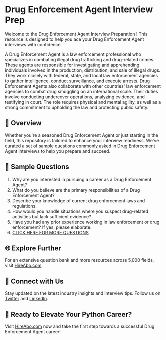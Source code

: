 # Drug Enforcement Agent Interview Prep

Welcome to the Drug Enforcement Agent Interview Preparation ! This resource is designed to help you ace your Drug Enforcement Agent interviews with confidence.

A Drug Enforcement Agent is a law enforcement professional who specializes in combating illegal drug trafficking and drug-related crimes. These agents are responsible for investigating and apprehending individuals involved in the production, distribution, and sale of illegal drugs. They work closely with federal, state, and local law enforcement agencies to gather intelligence, conduct surveillance, and execute arrests. Drug Enforcement Agents also collaborate with other countries' law enforcement agencies to combat drug smuggling on an international scale. Their duties involve conducting undercover operations, analyzing evidence, and testifying in court. The role requires physical and mental agility, as well as a strong commitment to upholding the law and protecting public safety.

## 🚀 Overview

Whether you're a seasoned Drug Enforcement Agent or just starting in the field, this repository is tailored to enhance your interview readiness. We've curated a set of sample questions commonly asked in Drug Enforcement Agent interviews to help you prepare and succeed.

## 📝 Sample Questions

1. Why are you interested in pursuing a career as a Drug Enforcement Agent?
2. What do you believe are the primary responsibilities of a Drug Enforcement Agent?
3. Describe your knowledge of current drug enforcement laws and regulations.
4. How would you handle situations where you suspect drug-related activities but lack sufficient evidence?
5. Have you had any prior experience working in law enforcement or drug enforcement? If yes, please elaborate.
6. [CLICK HERE FOR MORE QUESTIONS](https://hireabo.com/job/9_3_20/Drug%20Enforcement%20Agent)

## 🌐 Explore Further

For an extensive question bank and more resources across 5,000 fields, visit [HireAbo.com](https://www.hireabo.com).

## 📱 Connect with Us

Stay updated on the latest industry insights and interview tips. Follow us on [Twitter](https://twitter.com/hireabo) and [LinkedIn](https://www.linkedin.com/in/hire-abo-3609972a8/).

## 🚀 Ready to Elevate Your Python Career?

Visit [HireAbo.com](https://www.hireabo.com) now and take the first step towards a successful Drug Enforcement Agent career!